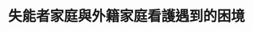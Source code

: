 ---
id: "109"
lang: zh-tw
propose_date: 2021-10-04
meeting_date: 2022-03-25、2022-06-08
publish: "TRUE"
selected: "FALSE"
blog_selected: "FALSE"
thumbnail: https://cm.pdis.nat.gov.tw/images/post/1usm1inInRU_Dgxeu35XEV4828uNQZ6ka.jpg
title: 失能者家庭與外籍家庭看護遇到的困境
introduction:
  content: 本次協作會議，是由台灣失能者家庭暨看護雇主國際協會於2021年8月4日，在公共政策網路參與平台上發起的連署「嚴懲五萬名逃逸外勞，縮短逃逸造成的照護空窗期，將家庭看護納入衛福部，保障失能、失智者的受照護權及人權」，提案團體認為應保障「失能者家庭」的「失能」、「失智」病人，合法聘僱家庭看護工卻沒有獲得保障，看護工常因「怠工」、「轉換雇主」、「違背工作契約」、「逃逸」等現象，造成家有「身心障礙者」的家庭嚴重失能。此議題過去已有許多討論，亦涉及不同的利害關係人，本次協作會議，將依照開放政府精神，藉由讓討論脈絡更開放、參與者更多元、相互聆聽討論的方式，讓照護需求者和照護提供者的經驗及訴求能被理解，並進一步共思解法。
color: green
join:
  type: 提
  title: 嚴懲五萬名逃逸外勞，縮短逃逸造成的照護空窗期，將家庭看護納入衛福部，保障失能、失智者的受照護權及人權
  link: https://join.gov.tw/idea/detail/285f0a1c-eaf3-408c-8d29-7225573921d5
  image: https://cm.pdis.nat.gov.tw/images/post/1Ehc4raTiqVKoTYoVNs_X1zP_V72jZBwh.jpg
layout: post
departments:
  - 勞動部
  - 衛福部
  - 內政部
tags:
  - 社會福利
  - 勞工權益
embed:
  agenda_book:
    links:
      - https://issuu.com/pdis.tw/docs/_n109_
  mind_map:
    links:
      - https://miro.com/app/board/uXjVOST2L2c=/
  proposer_slide:
    links:
      - https://issuu.com/pdis.tw/docs/_26071d098a7ce1
  ministry_slide:
    links:
      - https://issuu.com/pdis.tw/docs/111.03.25_.pptx
      - https://issuu.com/pdis.tw/docs/1110325_v2.pptx
      - https://issuu.com/pdis.tw/docs/111.06.08_
      - https://issuu.com/pdis.tw/docs/_0b669ff2074b45
  host_slide:
    links:
      - https://issuu.com/pdis.tw/docs/_1_06505acfc78603
  live:
    links:
      - https://www.youtube.com/watch?v=2YS84tEQtow
  transcript:
    links:
      - https://sayit.pdis.nat.gov.tw/2022-03-25-%E9%96%8B%E6%94%BE%E6%94%BF%E5%BA%9C%E7%AC%AC-109-%E6%AC%A1%E5%8D%94%E4%BD%9C%E6%9C%83%E8%AD%B0
---